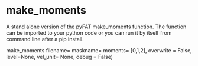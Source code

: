 # make_moments
A stand alone version of the pyFAT make_moments function. The function can be imported to your python code or you can run it by itself from command line after a pip install.

make_moments filename= maskname= moments= [0,1,2], overwrite = False, level=None, vel_unit= None, debug = False)

